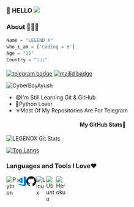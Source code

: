 ### 🙏 HELLO <img src="https://github.com/legendxop/LEGENDX/blob/master/gifs/Hi.gif" width="30px"></h2>

### About 🙋🏻‍♂️
```python
Name = "LEGEND X"
who_i_am = ['Coding = ❣️']
Age = "15"
Country = "🇮🇳"
```
#### 
[![telegram badge](https://img.shields.io/badge/@LEGENDX22-30302f?style=for-the-badge&logo=telegram)](https://t.me/legendx22)
[![mailid badge](https://img.shields.io/badge/LEGENDX-30302f?style=for-the-badge&logo=gmail)](mailto:contact@cyberboyayush.in)
<p align="left"> <img src="https://komarev.com/ghpvc/?username=legendxop&label=Profile%20Views&color=orange&style=flat-square" alt="CyberBoyAyush" /> </p>

- 😄I'm Still Learning Git & GitHub
- 🥰Python Lover
- ⚜️Most Of My Repositories Are For Telegram

<h4 align="center"><b>My GitHub Stats💛</b></h4>

![LEGENDX Git Stats](https://github-readme-stats.vercel.app/api?username=legendxop&include_all_commits=true&count_private=true&theme=highcontrast)

[![Top Langs](https://github-readme-stats.vercel.app/api/top-langs/?username=legendxop&layout=compact&theme=radical)](https://github.com/legendxop)

### Languages and Tools I Love❤️
[<img align="left" alt="Python" width="26px" src="https://upload.wikimedia.org/wikipedia/commons/thumb/c/c3/Python-logo-notext.svg/600px-Python-logo-notext.svg.png" />](https://python.org/)
[<img align="left" alt="Visual Studio Code" width="26px" src="https://raw.githubusercontent.com/github/explore/80688e429a7d4ef2fca1e82350fe8e3517d3494d/topics/visual-studio-code/visual-studio-code.png" />](https://code.visualstudio.com/)
[<img align="left" alt="GitHub" width="26px" src="https://raw.githubusercontent.com/github/explore/78df643247d429f6cc873026c0622819ad797942/topics/github/github.png" />](https://git-scm.com/)
[<img align="left" alt="Linux" width="26px" src="https://www.freepnglogos.com/uploads/linux-png/difference-between-linux-and-window-operating-system-3.png" />](https://www.linux.org/)
[<img align="left" alt="Ubuntu" width="26px" src="https://assets.ubuntu.com/v1/29985a98-ubuntu-logo32.png" />](https://www.ubuntu.com)
[<img align="left" alt="Heroku" width="26px" src="https://www.nicepng.com/png/full/223-2233246_heroku-logo-salesforce-heroku.png" />](https://heroku.com/)

<br />
<br />
